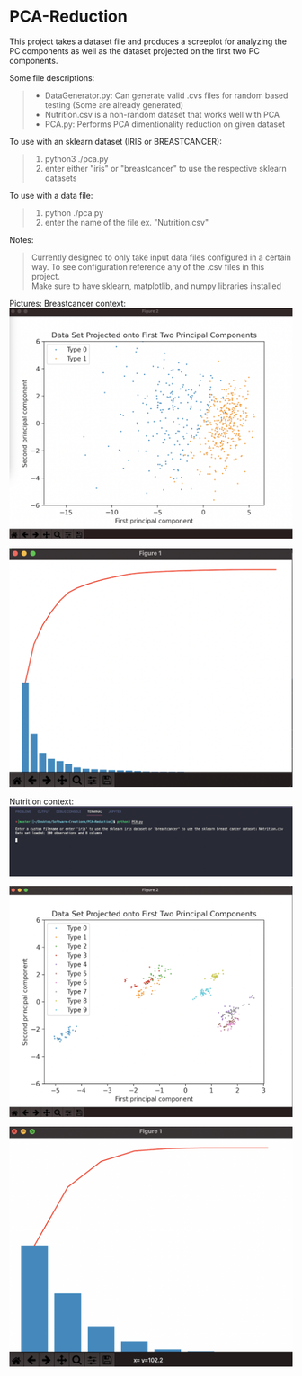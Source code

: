 # PCA-Reduction
This project takes a dataset file and produces a screeplot for analyzing the PC components as well as the dataset projected on the first two PC components.


Some file descriptions: 
 >  - DataGenerator.py: Can generate valid .cvs files for random based testing (Some are already generated)
 >  - Nutrition.csv is a non-random dataset that works well with PCA
 >  - PCA.py: Performs PCA dimentionality reduction on given dataset

     
To use with an sklearn dataset (IRIS or BREASTCANCER): 
 > 1. python3 ./pca.py
 > 2. enter either "iris" or "breastcancer" to use the respective sklearn datasets


To use with a data file: 
> 1. python ./pca.py 
> 2. enter the name of the file ex. "Nutrition.csv"
  
Notes: 

> Currently designed to only take input data files configured in a certain way. To see configuration reference any of the .csv files in this project.  
> Make sure to have sklearn, matplotlib, and numpy libraries installed 

Pictures:
Breastcancer context: 
![image1](output_images/Breastcancer-Projection.png?raw=true "pictransferINIT")

![image2](output_images/Breastcancer-Scree.png?raw=true "pictransferINIT")

Nutrition context: 
![image3](output_images/Nutrition-CLI.png?raw=true "pictransferINIT")

![image4](output_images/Nutrition-Projection.png?raw=true "pictransferINIT")

![image5](output_images/Nutrition-Scree.png?raw=true "pictransferINIT")





